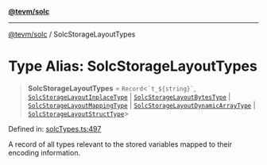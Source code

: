 [**@tevm/solc**](../README.md)

***

[@tevm/solc](../globals.md) / SolcStorageLayoutTypes

# Type Alias: SolcStorageLayoutTypes

> **SolcStorageLayoutTypes** = `Record`\<`` `t_${string}` ``, [`SolcStorageLayoutInplaceType`](../interfaces/SolcStorageLayoutInplaceType.md) \| [`SolcStorageLayoutBytesType`](../interfaces/SolcStorageLayoutBytesType.md) \| [`SolcStorageLayoutMappingType`](../interfaces/SolcStorageLayoutMappingType.md) \| [`SolcStorageLayoutDynamicArrayType`](../interfaces/SolcStorageLayoutDynamicArrayType.md) \| [`SolcStorageLayoutStructType`](../interfaces/SolcStorageLayoutStructType.md)\>

Defined in: [solcTypes.ts:497](https://github.com/evmts/compiler/blob/main/packages/solc/src/solcTypes.ts#L497)

A record of all types relevant to the stored variables mapped to their encoding information.
